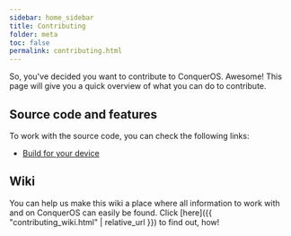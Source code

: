```yaml
---
sidebar: home_sidebar
title: Contributing
folder: meta
toc: false
permalink: contributing.html
---
```


So, you've decided you want to contribute to ConquerOS. Awesome! This page will give you a quick overview of what you can do to contribute.

## Source code and features

To work with the source code, you can check the following links:

- [Build for your device](build_guides.html)

## Wiki

You can help us make this wiki a place where all information to work with and on ConquerOS can easily be found. Click [here]({{ "contributing_wiki.html" | relative_url }}) to find out, how!
